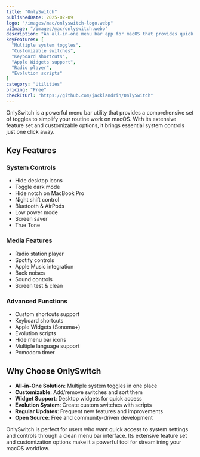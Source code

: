```yaml
---
title: "OnlySwitch"
publishedDate: 2025-02-09
logo: "/images/mac/onlyswitch-logo.webp"
uiImage: "/images/mac/onlyswitch.webp"
description: "An all-in-one menu bar app for macOS that provides quick toggles for system settings, including notch hiding, dark mode, AirPods, and custom shortcuts."
keyFeatures: [
  "Multiple system toggles",
  "Customizable switches",
  "Keyboard shortcuts",
  "Apple Widgets support",
  "Radio player",
  "Evolution scripts"
]
category: "Utilities"
pricing: "Free"
checkItUrl: "https://github.com/jacklandrin/OnlySwitch"
---
```


OnlySwitch is a powerful menu bar utility that provides a comprehensive set of toggles to simplify your routine work on macOS. With its extensive feature set and customizable options, it brings essential system controls just one click away.

## Key Features

### System Controls
- Hide desktop icons
- Toggle dark mode
- Hide notch on MacBook Pro
- Night shift control
- Bluetooth & AirPods
- Low power mode
- Screen saver
- True Tone

### Media Features
- Radio station player
- Spotify controls
- Apple Music integration
- Back noises
- Sound controls
- Screen test & clean

### Advanced Functions
- Custom shortcuts support
- Keyboard shortcuts
- Apple Widgets (Sonoma+)
- Evolution scripts
- Hide menu bar icons
- Multiple language support
- Pomodoro timer

## Why Choose OnlySwitch

- **All-in-One Solution**: Multiple system toggles in one place
- **Customizable**: Add/remove switches and sort them
- **Widget Support**: Desktop widgets for quick access
- **Evolution System**: Create custom switches with scripts
- **Regular Updates**: Frequent new features and improvements
- **Open Source**: Free and community-driven development

OnlySwitch is perfect for users who want quick access to system settings and controls through a clean menu bar interface. Its extensive feature set and customization options make it a powerful tool for streamlining your macOS workflow.
